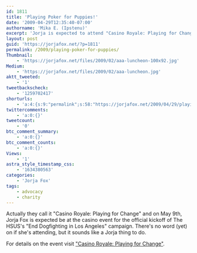 ```yaml
---
id: 1811
title: 'Playing Poker for Puppies!'
date: '2009-04-29T12:35:40-07:00'
authorname: 'Mika E. (Ipstenu)'
excerpt: 'Jorja is expected to attend "Casino Royale: Playing for Change" on May 9th, to kickoff of The HSUS''s "End Dogfighting in Los Angeles" campaign.'
layout: post
guid: 'https://jorjafox.net/?p=1811'
permalink: /2009/playing-poker-for-puppies/
Thumbnail:
    - 'https://jorjafox.net/files/2009/02/aaa-luncheon-100x92.jpg'
Medium:
    - 'https://jorjafox.net/files/2009/02/aaa-luncheon.jpg'
aktt_tweeted:
    - '1'
tweetbackscheck:
    - '1259702417'
shorturls:
    - 'a:4:{s:9:"permalink";s:58:"https://jorjafox.net/2009/04/29/playing-poker-for-puppies/";s:7:"tinyurl";s:25:"http://tinyurl.com/cl5upu";s:4:"isgd";s:18:"http://is.gd/52YLi";s:5:"bitly";s:20:"http://bit.ly/4LJBQ1";}'
twittercomments:
    - 'a:0:{}'
tweetcount:
    - '0'
btc_comment_summary:
    - 'a:0:{}'
btc_comment_counts:
    - 'a:0:{}'
Views:
    - '1'
astra_style_timestamp_css:
    - '1634380563'
categories:
    - 'Jorja Fox'
tags:
    - advocacy
    - charity
---
```


Actually they call it "Casino Royale: Playing for Change" and on May 9th, Jorja Fox is expected be at the casino event for the official kickoff of The HSUS's "End Dogfighting in Los Angeles" campaign.  There's no word (yet) on if she's <!-- playing poker or not, and right now only <a href="http://hslf.typepad.com/political_animal/2009/04/deal-dogs-a-winning-hand.html">Mike Markarian is confirming Jorja's attendance, --> attending, but it sounds like a Jorja thing to do.

For details on the event visit <a href="http://www.humanesociety.org/casinoroyale">"Casino Royale: Playing for Change"</a>.
